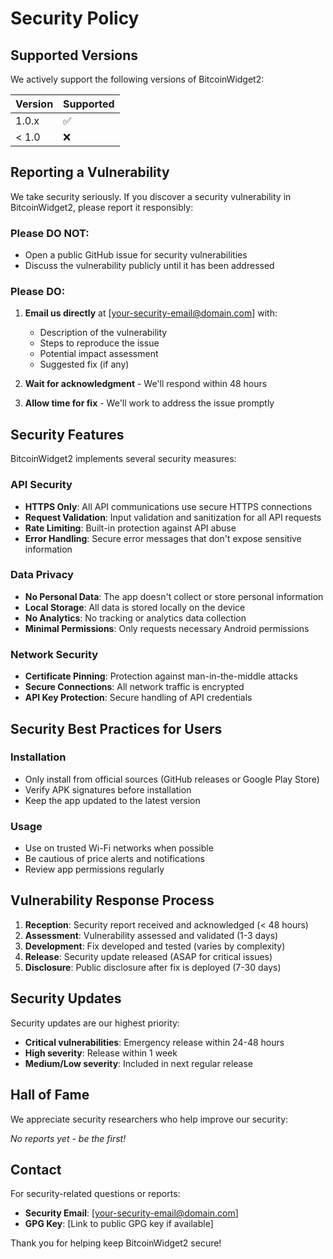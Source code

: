 # Security Policy

## Supported Versions

We actively support the following versions of BitcoinWidget2:

| Version | Supported          |
| ------- | ------------------ |
| 1.0.x   | :white_check_mark: |
| < 1.0   | :x:                |

## Reporting a Vulnerability

We take security seriously. If you discover a security vulnerability in BitcoinWidget2, please report it responsibly:

### Please DO NOT:
- Open a public GitHub issue for security vulnerabilities
- Discuss the vulnerability publicly until it has been addressed

### Please DO:
1. **Email us directly** at [your-security-email@domain.com] with:
   - Description of the vulnerability
   - Steps to reproduce the issue
   - Potential impact assessment
   - Suggested fix (if any)

2. **Wait for acknowledgment** - We'll respond within 48 hours

3. **Allow time for fix** - We'll work to address the issue promptly

## Security Features

BitcoinWidget2 implements several security measures:

### API Security
- **HTTPS Only**: All API communications use secure HTTPS connections
- **Request Validation**: Input validation and sanitization for all API requests
- **Rate Limiting**: Built-in protection against API abuse
- **Error Handling**: Secure error messages that don't expose sensitive information

### Data Privacy
- **No Personal Data**: The app doesn't collect or store personal information
- **Local Storage**: All data is stored locally on the device
- **No Analytics**: No tracking or analytics data collection
- **Minimal Permissions**: Only requests necessary Android permissions

### Network Security
- **Certificate Pinning**: Protection against man-in-the-middle attacks
- **Secure Connections**: All network traffic is encrypted
- **API Key Protection**: Secure handling of API credentials

## Security Best Practices for Users

### Installation
- Only install from official sources (GitHub releases or Google Play Store)
- Verify APK signatures before installation
- Keep the app updated to the latest version

### Usage
- Use on trusted Wi-Fi networks when possible
- Be cautious of price alerts and notifications
- Review app permissions regularly

## Vulnerability Response Process

1. **Reception**: Security report received and acknowledged (< 48 hours)
2. **Assessment**: Vulnerability assessed and validated (1-3 days)
3. **Development**: Fix developed and tested (varies by complexity)
4. **Release**: Security update released (ASAP for critical issues)
5. **Disclosure**: Public disclosure after fix is deployed (7-30 days)

## Security Updates

Security updates are our highest priority:

- **Critical vulnerabilities**: Emergency release within 24-48 hours
- **High severity**: Release within 1 week
- **Medium/Low severity**: Included in next regular release

## Hall of Fame

We appreciate security researchers who help improve our security:

*No reports yet - be the first!*

## Contact

For security-related questions or reports:
- **Security Email**: [your-security-email@domain.com]
- **GPG Key**: [Link to public GPG key if available]

Thank you for helping keep BitcoinWidget2 secure!